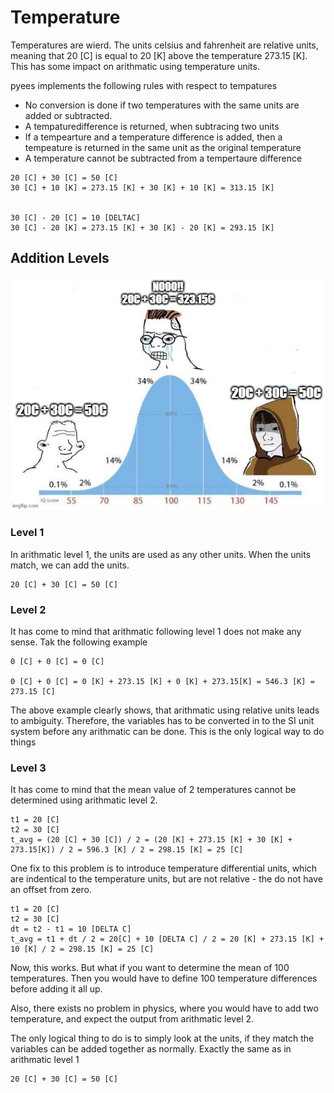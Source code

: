 # Temperature

Temperatures are wierd. The units celsius and fahrenheit are relative units, meaning that 20 [C] is equal to 20 [K] above the temperature 273.15 [K]. This has some impact on arithmatic using temperature units.

pyees implements the following rules with respect to tempatures

 - No conversion is done if two temperatures with the same units are added or subtracted.
 - A tempaturedifference is returned, when subtracing two units
 - If a tempearture and a temperature difference is added, then a tempeature is returned in the same unit as the original temperature 
 - A temperature cannot be subtracted from a tempertaure difference



```
20 [C] + 30 [C] = 50 [C]
30 [C] + 10 [K] = 273.15 [K] + 30 [K] + 10 [K] = 313.15 [K]


30 [C] - 20 [C] = 10 [DELTAC]
30 [C] - 20 [K] = 273.15 [K] + 30 [K] - 20 [K] = 293.15 [K]
```



## Addition Levels

![](images/7e3wg3.jpg)

### Level 1

In arithmatic level 1, the units are used as any other units. When the units match, we can add the units.

```
20 [C] + 30 [C] = 50 [C]
```
### Level 2

It has come to mind that arithmatic following level 1 does not make any sense. Tak the following example

```
0 [C] + 0 [C] = 0 [C]

0 [C] + 0 [C] = 0 [K] + 273.15 [K] + 0 [K] + 273.15[K] = 546.3 [K] = 273.15 [C]
```

The above example clearly shows, that arithmatic using relative units leads to ambiguity. Therefore, the variables has to be converted in to the SI unit system before any arithmatic can be done. This is the only logical way to do things


### Level 3

It has come to mind that the mean value of 2 temperatures cannot be determined using arithmatic level 2.

```
t1 = 20 [C]
t2 = 30 [C]
t_avg = (20 [C] + 30 [C]) / 2 = (20 [K] + 273.15 [K] + 30 [K] + 273.15[K]) / 2 = 596.3 [K] / 2 = 298.15 [K] = 25 [C]
```

One fix to this problem is to introduce temperature differential units, which are indentical to the temperature units, but are not relative - the do not have an offset from zero.

```
t1 = 20 [C]
t2 = 30 [C]
dt = t2 - t1 = 10 [DELTA C]
t_avg = t1 + dt / 2 = 20[C] + 10 [DELTA C] / 2 = 20 [K] + 273.15 [K] + 10 [K] / 2 = 298.15 [K] = 25 [C]
```

Now, this works. But what if you want to determine the mean of 100 temperatures. Then you would have to define 100 temperature differences before adding it all up.

Also, there exists no problem in physics, where you would have to add two temperature, and expect the output from arithmatic level 2. 

The only logical thing to do is to simply look at the units, if they match the variables can be added together as normally. Exactly the same as in arithmatic level 1

```
20 [C] + 30 [C] = 50 [C]
```

